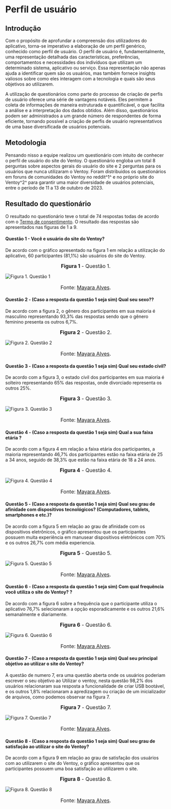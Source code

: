 # Perfil de usuário 

## Introdução 
Com o propósito de aprofundar a compreensão dos utilizadores do aplicativo, torna-se imperativo a elaboração de um perfil genérico, conhecido como perfil de usuário. 
O perfil de usuário é, fundamentalmente, uma representação detalhada das características, preferências, comportamentos e necessidades dos indivíduos que utilizam um determinado sistema, aplicativo ou serviço.
Essa representação não apenas ajuda a identificar quem são os usuários, mas também fornece insights valiosos sobre como eles interagem com a tecnologia e quais são seus objetivos ao utilizarem.

A utilização de questionários como parte do processo de criação de perfis de usuário oferece uma série de vantagens notáveis. Eles permitem a coleta de informações de maneira 
estruturada e quantificável, o que facilita a análise e a interpretação dos dados obtidos. Além disso, questionários podem ser administrados a um grande número de respondentes
de forma eficiente, tornando possível a criação de perfis de usuário representativos de uma base diversificada de usuários potenciais. 

## Metodologia 
Pensando nisso a equipe realizou um questionário com intuito de conhecer o perfil de usuário do site do Ventoy. O questionário engloba um total 8 perguntas sobre aspectos gerais do 
usuário do site e 2 perguntas para os usuários que nunca utilizaram o Ventoy. Foram distribuidos os questionários em foruns de comunidades do Ventoy no reddit^1^ e no próprio site do Ventoy^2^ para garantir uma maior diversidade de usuários potenciais, entre o período de 11 a 13 de outubro de 2023. 

## Resultado do questionário 
O resultado no questionário teve o total de 74 respostas todas de acordo com o [Termo de consentimento](termoConsertimento.pdf). O resultado das respostas são apresentados nas figuras de 1 a 9.

#### Questão 1 - Você e usuário do site do Ventoy?
De acordo com o gráfico apresentado na figura 1 em relação a utilização do aplicativo, 60 participantes (81,1%) são usuários do site do Ventoy.


<font size="3"><p style="text-align: center">**Figura 1** - Questão 1.</p></font>
![Figura 1. Questão 1](../assets/Grafico-1.PNG)
<font size="3"><p style="text-align: center">Fonte: [Mayara Alves](https://github.com/Mayara-tech).</p></font>

#### Questão 2 - (Caso a resposta da questão 1 seja sim) Qual seu sexo??
De acordo com a figura 2, o gênero dos participantes em sua maioria é masculino representando 93,3% das respostas sendo que o gênero feminino presenta os outros 6,7%.


<font size="3"><p style="text-align: center">**Figura 2** - Questão 2.</p></font>
![Figura 2. Questão 2](../assets/Grafico-2.PNG)
<font size="3"><p style="text-align: center">Fonte: [Mayara Alves](https://github.com/Mayara-tech).</p></font>

#### Questão 3 - (Caso a resposta da questão 1 seja sim) Qual seu estado civil?
De acordo com a figura 3, o estado civil dos participantes em sua maioria é solteiro representando 65% das respostas, onde divorciado representa os outros 25%.


<font size="3"><p style="text-align: center">**Figura 3** - Questão 3.</p></font>
![Figura 3. Questão 3](../assets/Grafico-3.PNG)
<font size="3"><p style="text-align: center">Fonte: [Mayara Alves](https://github.com/Mayara-tech).</p></font>

#### Questão 4 - (Caso a resposta da questão 1 seja sim) Qual a sua faixa etária ?
De acordo com a figura 4 em relação a faixa etária dos participantes, a maioria representando 46,7% dos participantes estão na faixa etária de 25 a 34 anos, seguido de 38,3% que estão na faixa etária de 18 a 24 anos.

<font size="3"><p style="text-align: center">**Figura 4** - Questão 4.</p></font>
![Figura 4. Questão 4](../assets/Grafico-4.PNG)
<font size="3"><p style="text-align: center">Fonte: [Mayara Alves](https://github.com/Mayara-tech).</p></font>

#### Questão 5 - (Caso a resposta da questão 1 seja sim) Qual seu grau de afinidade com dispositivos tecnológicos? (Computadores, tablets, smartphones e etc.)?
De acordo com a figura 5 em relação ao grau de afinidade com os dispositivos eletrônicos, o gráfico apresentou que os participantes possuem muita experiência em manusear dispositivos eletrônicos com 70% e os outros 26,7% com média experiencia.

<font size="3"><p style="text-align: center">**Figura 5** - Questão 5.</p></font>
![Figura 5. Questão 5](../assets/Grafico-5.PNG)
<font size="3"><p style="text-align: center">Fonte: [Mayara Alves](https://github.com/Mayara-tech).</p></font>

#### Questão 6 - (Caso a resposta da questão 1 seja sim) Com qual frequência você utiliza o site do Ventoy? ?
De acordo com a figura 6 sobre a frequência que o participante utiliza o aplicativo 76,7% selecionaram a opção esporadicamente e os outros 21,6% semanalmente e diariamente.

<font size="3"><p style="text-align: center">**Figura 6** - Questão 6.</p></font>
![Figura 6. Questão 6](../assets/Grafico-6.PNG)
<font size="3"><p style="text-align: center">Fonte: [Mayara Alves](https://github.com/Mayara-tech).</p></font>

#### Questão 7 - (Caso a resposta da questão 1 seja sim) Qual seu principal objetivo ao utilizar o site do Ventoy?
A questão de numero 7, era uma questão aberta onde os usuários poderiam escrever o seu objetivo ao Utilizar o ventoy, nesta questão 98,2% dos usuários relacionaram sua resposta a funcionalidade de criar USB bootável, e os outros 1,8% relacionaram a apredizagem ou criação de um inicializador de arquivos, como podemos observar na figura 7.

<font size="3"><p style="text-align: center">**Figura 7** - Questão 7.</p></font>
![Figura 7. Questão 7](../assets/grafico-7.PNG)
<font size="3"><p style="text-align: center">Fonte: [Mayara Alves](https://github.com/Mayara-tech).</p></font>

#### Questão 8 - (Caso a resposta da questão 1 seja sim) Qual seu grau de satisfação ao utilizar o site do Ventoy?
De acordo com a figura 9 em relação ao grau de satisfação dos usuários com ao utilizarem o site do Ventoy, o gráfico apresentou que os participantes possuem uma boa satisfação ao utilizarem o site. 

<font size="3"><p style="text-align: center">**Figura 8** - Questão 8.</p></font>
![Figura 8. Questão 8](../assets/Grafico-8.PNG)
<font size="3"><p style="text-align: center">Fonte: [Mayara Alves](https://github.com/Mayara-tech).</p></font>
